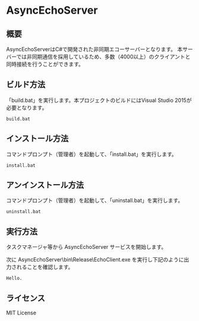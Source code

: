 # AsyncEchoServer

## 概要

AsyncEchoServerはC#で開発された非同期エコーサーバーとなります。
本サーバーでは非同期通信を採用しているため、多数（4000以上）のクライアントと同時接続を行うことができます。

## ビルド方法
「build.bat」を実行します。本プロジェクトのビルドにはVisual Studio 2015が必要となります。

    build.bat

## インストール方法
コマンドプロンプト（管理者）を起動して、「install.bat」を実行します。

    install.bat

## アンインストール方法
コマンドプロンプト（管理者）を起動して、「uninstall.bat」を実行します。

    uninstall.bat

## 実行方法

タスクマネージャ等から AsyncEchoServer サービスを開始します。

次に AsyncEchoServer\bin\Release\EchoClient.exe を実行し下記のように出力されることを確認します。

    Hello.

## ライセンス
 MIT License